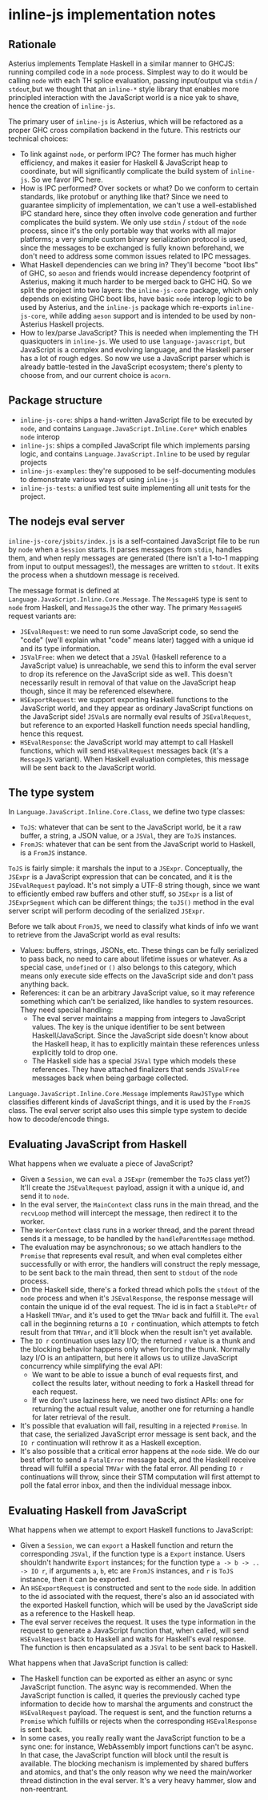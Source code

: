 # inline-js implementation notes

## Rationale

Asterius implements Template Haskell in a similar manner to GHCJS: running
compiled code in a `node` process. Simplest way to do it would be calling `node`
with each TH splice evaluation, passing input/output via `stdin` / `stdout`,but
we thought that an `inline-*` style library that enables more principled
interaction with the JavaScript world is a nice yak to shave, hence the creation
of `inline-js`.

The primary user of `inline-js` is Asterius, which will be refactored as a
proper GHC cross compilation backend in the future. This restricts our technical
choices:

- To link against `node`, or perform IPC? The former has much higher efficiency,
  and makes it easier for Haskell & JavaScript heap to coordinate, but will
  significantly complicate the build system of `inline-js`. So we favor IPC
  here.
- How is IPC performed? Over sockets or what? Do we conform to certain
  standards, like protobuf or anything like that? Since we need to guarantee
  simplicity of implementation, we can't use a well-established IPC standard
  here, since they often involve code generation and further complicates the
  build system. We only use `stdin` / `stdout` of the `node` process, since it's
  the only portable way that works with all major platforms; a very simple
  custom binary serialization protocol is used, since the messages to be
  exchanged is fully known beforehand, we don't need to address some common
  issues related to IPC messages.
- What Haskell dependencies can we bring in? They'll become "boot libs" of GHC,
  so `aeson` and friends would increase dependency footprint of Asterius, making
  it much harder to be merged back to GHC HQ. So we split the project into two
  layers: the `inline-js-core` package, which only depends on existing GHC boot
  libs, have basic `node` interop logic to be used by Asterius, and the
  `inline-js` package which re-exports `inline-js-core`, while adding `aeson`
  support and is intended to be used by non-Asterius Haskell projects.
- How to lex/parse JavaScript? This is needed when implementing the TH
  quasiquoters in `inline-js`. We used to use `language-javascript`, but
  JavaScript is a complex and evolving language, and the Haskell parser has a
  lot of rough edges. So now we use a JavaScript parser which is already
  battle-tested in the JavaScript ecosystem; there's plenty to choose from, and
  our current choice is `acorn`.

## Package structure

- `inline-js-core`: ships a hand-written JavaScript file to be executed by
  `node`, and contains `Language.JavaScript.Inline.Core*` which enables `node`
  interop
- `inline-js`: ships a compiled JavaScript file which implements parsing logic,
  and contains `Language.JavaScript.Inline` to be used by regular projects
- `inline-js-examples`: they're supposed to be self-documenting modules to
  demonstrate various ways of using `inline-js`
- `inline-js-tests`: a unified test suite implementing all unit tests for the
  project.

## The nodejs eval server

`inline-js-core/jsbits/index.js` is a self-contained JavaScript file to be run
by `node` when a `Session` starts. It parses messages from `stdin`, handles
them, and when reply messages are generated (there isn't a 1-to-1 mapping from
input to output messages!), the messages are written to `stdout`. It exits the
process when a shutdown message is received.

The message format is defined at `Language.JavaScript.Inline.Core.Message`. The
`MessageHS` type is sent to `node` from Haskell, and `MessageJS` the other way.
The primary `MessageHS` request variants are:

- `JSEvalRequest`: we need to run some JavaScript code, so send the "code"
  (we'll explain what "code" means later) tagged with a unique id and its type
  information.
- `JSValFree`: when we detect that a `JSVal` (Haskell reference to a JavaScript
  value) is unreachable, we send this to inform the eval server to drop its
  reference on the JavaScript side as well. This doesn't necessarily result in
  removal of that value on the JavaScript heap though, since it may be
  referenced elsewhere.
- `HSExportRequest`: we support exporting Haskell functions to the JavaScript
  world, and they appear as ordinary JavaScript functions on the JavaScript
  side! `JSVal`s are normally eval results of `JSEvalRequest`, but reference to
  an exported Haskell function needs special handling, hence this request.
- `HSEvalResponse`: the JavaScript world may attempt to call Haskell functions,
  which will send `HSEvalRequest` messages back (it's a `MessageJS` variant).
  When Haskell evaluation completes, this message will be sent back to the
  JavaScript world.

## The type system

In `Language.JavaScript.Inline.Core.Class`, we define two type classes:

- `ToJS`: whatever that can be sent to the JavaScript world, be it a raw buffer,
  a string, a JSON value, or a `JSVal`, they are `ToJS` instances.
- `FromJS`: whatever that can be sent from the JavaScript world to Haskell, is a
  `FromJS` instance.

`ToJS` is fairly simple: it marshals the input to a `JSExpr`. Conceptually, the
`JSExpr` is a JavaScript expression that can be concated, and it is the
`JSEvalRequest` payload. It's not simply a UTF-8 string though, since we want to
efficiently embed raw buffers and other stuff, so `JSExpr` is a list of
`JSExprSegment` which can be different things; the `toJS()` method in the eval
server script will perform decoding of the serialized `JSExpr`.

Before we talk about `FromJS`, we need to classify what kinds of info we want to
retrieve from the JavaScript world as eval results:

- Values: buffers, strings, JSONs, etc. These things can be fully serialized to
  pass back, no need to care about lifetime issues or whatever. As a special
  case, `undefined` or `()` also belongs to this category, which means only
  execute side effects on the JavaScript side and don't pass anything back.
- References: it can be an arbitrary JavaScript value, so it may reference
  something which can't be serialized, like handles to system resources. They
  need special handling:
    - The eval server maintains a mapping from integers to JavaScript values.
      The key is the unique identifier to be sent between Haskell/JavaScript.
      Since the JavaScript side doesn't know about the Haskell heap, it has to
      explicitly maintain these references unless explicitly told to drop one.
    - The Haskell side has a special `JSVal` type which models these references.
      They have attached finalizers that sends `JSValFree` messages back when
      being garbage collected.

`Language.JavaScript.Inline.Core.Message` implements `RawJSType` which
classifies different kinds of JavaScript things, and it is used by the `FromJS`
class. The eval server script also uses this simple type system to decide how to
decode/encode things.

## Evaluating JavaScript from Haskell

What happens when we evaluate a piece of JavaScript?

- Given a `Session`, we can `eval` a `JSExpr` (remember the `ToJS` class yet?)
  It'll create the `JSEvalRequest` payload, assign it with a unique id, and send
  it to `node`.
- In the eval server, the `MainContext` class runs in the main thread, and the
  `recvLoop` method will intercept the message, then redirect it to the worker.
- The `WorkerContext` class runs in a worker thread, and the parent thread sends
  it a message, to be handled by the `handleParentMessage` method.
- The evaluation may be asynchronous; so we attach handlers to the `Promise`
  that represents eval result, and when eval completes either successfully or
  with error, the handlers will construct the reply message, to be sent back to
  the main thread, then sent to `stdout` of the `node` process.
- On the Haskell side, there's a forked thread which polls the `stdout` of the
  `node` process and when it's `JSEvalResponse`, the response message will
  contain the unique id of the eval request. The id is in fact a `StablePtr` of
  a Haskell `TMVar`, and it's used to get the `TMVar` back and fulfill it. The
  `eval` call in the beginning returns a `IO r` continuation, which attempts to
  fetch result from that `TMVar`, and it'll block when the result isn't yet
  available.
- The `IO r` continuation uses lazy I/O; the returned `r` value is a thunk and
  the blocking behavior happens only when forcing the thunk. Normally lazy I/O
  is an antipattern, but here it allows us to utilize JavaScript concurrency
  while simplifying the eval API:
    - We want to be able to issue a bunch of eval requests first, and collect
      the results later, without needing to fork a Haskell thread for each
      request.
    - If we don't use laziness here, we need two distinct APIs: one for
      returning the actual result value, another one for returning a handle for
      later retrieval of the result.
- It's possible that evaluation will fail, resulting in a rejected `Promise`. In
  that case, the serialized JavaScript error message is sent back, and the `IO
  r` continuation will rethrow it as a Haskell exception.
- It's also possible that a critical error happens at the `node` side. We do our
  best effort to send a `FatalError` message back, and the Haskell receive
  thread will fulfill a special `TMVar` with the fatal error. All pending `IO r`
  continuations will throw, since their STM computation will first attempt to
  poll the fatal error inbox, and then the individual message inbox.

## Evaluating Haskell from JavaScript

What happens when we attempt to export Haskell functions to JavaScript:

- Given a `Session`, we can `export` a Haskell function and return the
  corresponding `JSVal`, if the function type is a `Export` instance. Users
  shouldn't handwrite `Export` instances; for the function type `a -> b -> .. ->
  IO r`, if arguments `a`, `b`, etc are `FromJS` instances, and `r` is `ToJS`
  instance, then it can be exported.
- An `HSExportRequest` is constructed and sent to the `node` side. In addition
  to the id associated with the request, there's also an id associated with the
  exported Haskell function, which will be used by the JavaScript side as a
  reference to the Haskell heap.
- The eval server receives the request. It uses the type information in the
  request to generate a JavaScript function that, when called, will send
  `HSEvalRequest` back to Haskell and waits for Haskell's eval response. The
  function is then encapsulated as a `JSVal` to be sent back to Haskell.

What happens when that JavaScript function is called:

- The Haskell function can be exported as either an async or sync JavaScript
  function. The async way is recommended. When the JavaScript function is
  called, it queries the previously cached type information to decide how to
  marshal the arguments and construct the `HSEvalRequest` payload. The request
  is sent, and the function returns a `Promise` which fulfills or rejects when
  the corresponding `HSEvalResponse` is sent back.
- In some cases, you really really want the JavaScript function to be a sync
  one: for instance, WebAssembly import functions can't be async. In that case,
  the JavaScript function will block until the result is available. The blocking
  mechanism is implemented by shared buffers and atomics, and that's the only
  reason why we need the main/worker thread distinction in the eval server. It's
  a very heavy hammer, slow and non-reentrant.
